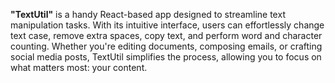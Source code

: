 <strong>"TextUtil"</strong> is a handy React-based app designed to streamline text manipulation tasks. With its intuitive interface, users can effortlessly change text case, remove extra spaces, copy text, and perform word and character counting. Whether you're editing documents, composing emails, or crafting social media posts, TextUtil simplifies the process, allowing you to focus on what matters most: your content.
